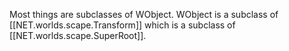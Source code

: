 Most things are subclasses of WObject. WObject is a subclass of [[NET.worlds.scape.Transform]] which is a subclass of [[NET.worlds.scape.SuperRoot]].

